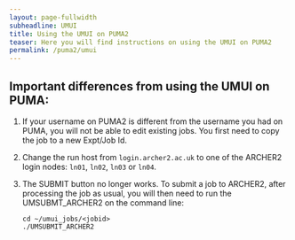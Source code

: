 ```yaml
---
layout: page-fullwidth
subheadline: UMUI
title: Using the UMUI on PUMA2 
teaser: Here you will find instructions on using the UMUI on PUMA2 
permalink: /puma2/umui
---
```


## Important differences from using the UMUI on PUMA:

1) If your username on PUMA2 is different from the username you had on PUMA, you will not be able to edit existing jobs.  You first need to copy the job to a new Expt/Job Id.

2) Change the run host from `login.archer2.ac.uk` to one of the ARCHER2 login nodes: `ln01`, `ln02`, `ln03` or `ln04`.

3) The SUBMIT button no longer works.  To submit a job to ARCHER2, after processing the job as usual, you will then need to run the UMSUBMT_ARCHER2 on the command line:
   ```
   cd ~/umui_jobs/<jobid>
   ./UMSUBMIT_ARCHER2
   ```
